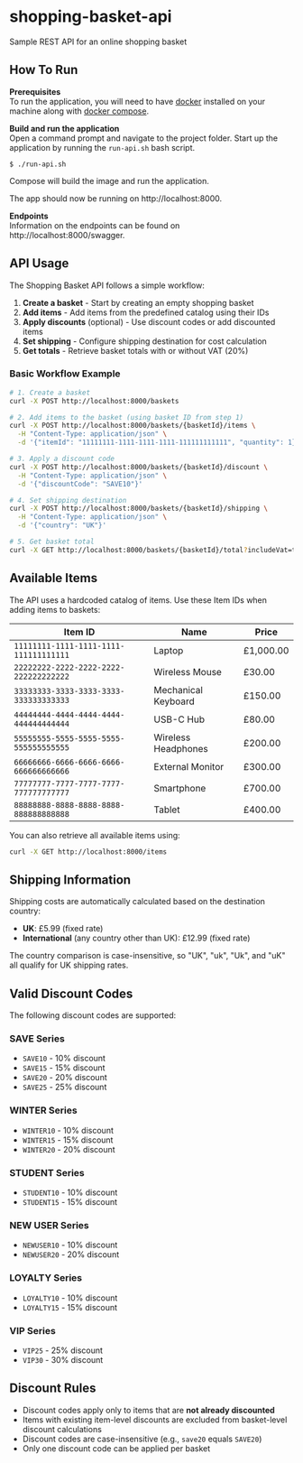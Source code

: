 # shopping-basket-api
Sample REST API for an online shopping basket

## How To Run

**Prerequisites** </br>
To run the application, you will need to have [docker](https://docs.docker.com/get-docker/) installed on your machine along with [docker compose](https://docs.docker.com/compose/install/).
</br>

**Build and run the application** </br>
Open a command prompt and navigate to the project folder. Start up the application by running the `run-api.sh` bash script.
```shell
$ ./run-api.sh
```
Compose will build the image and run the application.

The app should now be running on http://localhost:8000. 

**Endpoints**</br>
Information on the endpoints can be found on
http://localhost:8000/swagger.

## API Usage

The Shopping Basket API follows a simple workflow:

1. **Create a basket** - Start by creating an empty shopping basket
2. **Add items** - Add items from the predefined catalog using their IDs
3. **Apply discounts** (optional) - Use discount codes or add discounted items
4. **Set shipping** - Configure shipping destination for cost calculation
5. **Get totals** - Retrieve basket totals with or without VAT (20%)

### Basic Workflow Example

```bash
# 1. Create a basket
curl -X POST http://localhost:8000/baskets

# 2. Add items to the basket (using basket ID from step 1)
curl -X POST http://localhost:8000/baskets/{basketId}/items \
  -H "Content-Type: application/json" \
  -d '{"itemId": "11111111-1111-1111-1111-111111111111", "quantity": 1}'

# 3. Apply a discount code
curl -X POST http://localhost:8000/baskets/{basketId}/discount \
  -H "Content-Type: application/json" \
  -d '{"discountCode": "SAVE10"}'

# 4. Set shipping destination
curl -X POST http://localhost:8000/baskets/{basketId}/shipping \
  -H "Content-Type: application/json" \
  -d '{"country": "UK"}'

# 5. Get basket total
curl -X GET http://localhost:8000/baskets/{basketId}/total?includeVat=true
```

## Available Items

The API uses a hardcoded catalog of items. Use these Item IDs when adding items to baskets:

| Item ID | Name | Price |
|---------|------|-------|
| `11111111-1111-1111-1111-111111111111` | Laptop | £1,000.00 |
| `22222222-2222-2222-2222-222222222222` | Wireless Mouse | £30.00 |
| `33333333-3333-3333-3333-333333333333` | Mechanical Keyboard | £150.00 |
| `44444444-4444-4444-4444-444444444444` | USB-C Hub | £80.00 |
| `55555555-5555-5555-5555-555555555555` | Wireless Headphones | £200.00 |
| `66666666-6666-6666-6666-666666666666` | External Monitor | £300.00 |
| `77777777-7777-7777-7777-777777777777` | Smartphone | £700.00 |
| `88888888-8888-8888-8888-888888888888` | Tablet | £400.00 |

You can also retrieve all available items using:
```bash
curl -X GET http://localhost:8000/items
```

## Shipping Information

Shipping costs are automatically calculated based on the destination country:

- **UK**: £5.99 (fixed rate)
- **International** (any country other than UK): £12.99 (fixed rate)

The country comparison is case-insensitive, so "UK", "uk", "Uk", and "uK" all qualify for UK shipping rates.

## Valid Discount Codes

The following discount codes are supported:

### SAVE Series
- `SAVE10` - 10% discount
- `SAVE15` - 15% discount  
- `SAVE20` - 20% discount
- `SAVE25` - 25% discount

### WINTER Series
- `WINTER10` - 10% discount
- `WINTER15` - 15% discount
- `WINTER20` - 20% discount

### STUDENT Series
- `STUDENT10` - 10% discount
- `STUDENT15` - 15% discount

### NEW USER Series
- `NEWUSER10` - 10% discount
- `NEWUSER20` - 20% discount

### LOYALTY Series
- `LOYALTY10` - 10% discount
- `LOYALTY15` - 15% discount

### VIP Series
- `VIP25` - 25% discount
- `VIP30` - 30% discount

## Discount Rules

- Discount codes apply only to items that are **not already discounted**
- Items with existing item-level discounts are excluded from basket-level discount calculations
- Discount codes are case-insensitive (e.g., `save20` equals `SAVE20`)
- Only one discount code can be applied per basket
